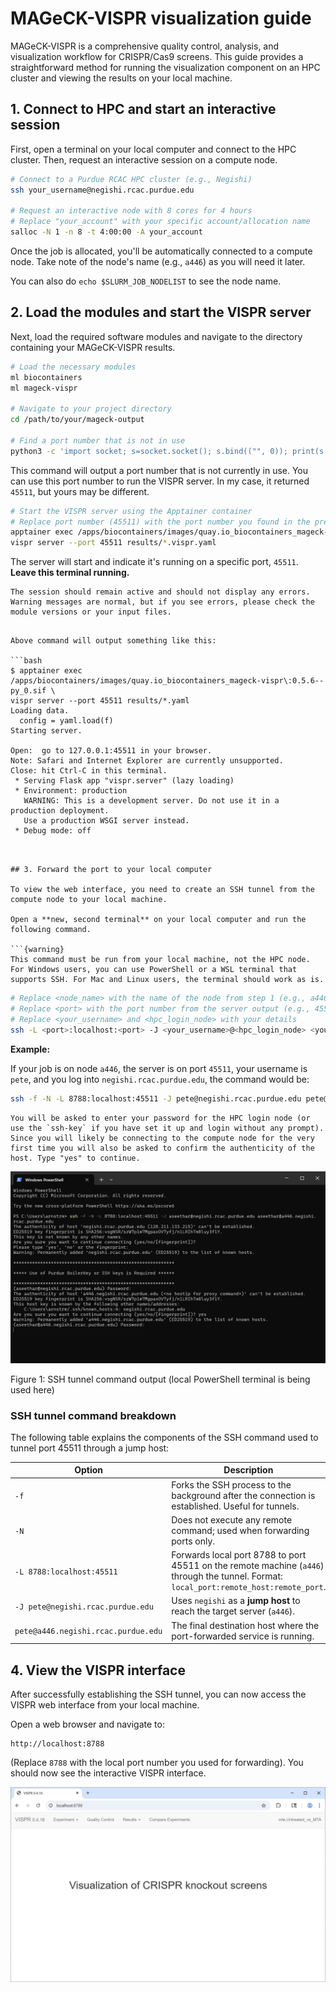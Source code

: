 # MAGeCK-VISPR visualization guide

MAGeCK-VISPR is a comprehensive quality control, analysis, and visualization workflow for CRISPR/Cas9 screens. This guide provides a straightforward method for running the visualization component on an HPC cluster and viewing the results on your local machine.

## 1. Connect to HPC and start an interactive session

First, open a terminal on your local computer and connect to the HPC cluster. Then, request an interactive session on a compute node.

```bash
# Connect to a Purdue RCAC HPC cluster (e.g., Negishi)
ssh your_username@negishi.rcac.purdue.edu

# Request an interactive node with 8 cores for 4 hours
# Replace "your_account" with your specific account/allocation name
salloc -N 1 -n 8 -t 4:00:00 -A your_account
```

Once the job is allocated, you'll be automatically connected to a compute node. Take note of the node's name (e.g., `a446`) as you will need it later.

You can also do `echo $SLURM_JOB_NODELIST` to see the node name.


## 2. Load the modules and start the VISPR server

Next, load the required software modules and navigate to the directory containing your MAGeCK-VISPR results.

```bash
# Load the necessary modules
ml biocontainers
ml mageck-vispr

# Navigate to your project directory
cd /path/to/your/mageck-output

# Find a port number that is not in use
python3 -c 'import socket; s=socket.socket(); s.bind(("", 0)); print(s.getsockname()[1]); s.close()'
```

This command will output a port number that is not currently in use. You can use this port number to run the VISPR server. In my case, it returned `45511`, but yours may be different.



```bash
# Start the VISPR server using the Apptainer container
# Replace port number (45511) with the port number you found in the previous step
apptainer exec /apps/biocontainers/images/quay.io_biocontainers_mageck-vispr\:0.5.6--py_0.sif \
vispr server --port 45511 results/*.vispr.yaml
```

The server will start and indicate it's running on a specific port, `45511`. **Leave this terminal running.**


```{warning}
The session should remain active and should not display any errors. Warning messages are normal, but if you see errors, please check the module versions or your input files.
```


```{dropdown} Click here to see an example output

Above command will output something like this:

```bash
$ apptainer exec /apps/biocontainers/images/quay.io_biocontainers_mageck-vispr\:0.5.6--py_0.sif \
vispr server --port 45511 results/*.yaml
Loading data.
  config = yaml.load(f)
Starting server.

Open:  go to 127.0.0.1:45511 in your browser.
Note: Safari and Internet Explorer are currently unsupported.
Close: hit Ctrl-C in this terminal.
 * Serving Flask app "vispr.server" (lazy loading)
 * Environment: production
   WARNING: This is a development server. Do not use it in a production deployment.
   Use a production WSGI server instead.
 * Debug mode: off
```

```


## 3. Forward the port to your local computer

To view the web interface, you need to create an SSH tunnel from the compute node to your local machine.

Open a **new, second terminal** on your local computer and run the following command.

```{warning}
This command must be run from your local machine, not the HPC node. For Windows users, you can use PowerShell or a WSL terminal that supports SSH. For Mac and Linux users, the terminal should work as is.
```

```bash
# Replace <node_name> with the name of the node from step 1 (e.g., a446.negishi.rcac.purdue.edu)
# Replace <port> with the port number from the server output (e.g., 45511)
# Replace <your_username> and <hpc_login_node> with your details
ssh -L <port>:localhost:<port> -J <your_username>@<hpc_login_node> <your_username>@<node_name>
```

**Example:**

If your job is on node `a446`, the server is on port `45511`, your username is `pete`, and you log into `negishi.rcac.purdue.edu`, the command would be:

```bash
ssh -f -N -L 8788:localhost:45511 -J pete@negishi.rcac.purdue.edu pete@a446.negishi.rcac.purdue.edu
```

```{note}
You will be asked to enter your password for the HPC login node (or use the `ssh-key` if you have set it up and login without any prompt). Since you will likely be connecting to the compute node for the very first time you will also be asked to confirm the authenticity of the host. Type "yes" to continue.
```


![PowerShellTerminal](assets/figures/vispr_powershell-terminal.png)

Figure 1: SSH tunnel command output (local PowerShell terminal is being used here)

### SSH tunnel command breakdown

The following table explains the components of the SSH command used to tunnel port 45511 through a jump host:

| Option | Description |
|--------|-------------|
| `-f` | Forks the SSH process to the background after the connection is established. Useful for tunnels. |
| `-N` | Does not execute any remote command; used when forwarding ports only. |
| `-L 8788:localhost:45511` | Forwards local port 8788 to port 45511 on the remote machine (`a446`) through the tunnel. Format: `local_port:remote_host:remote_port`. |
| `-J pete@negishi.rcac.purdue.edu` | Uses `negishi` as a **jump host** to reach the target server (`a446`). |
| `pete@a446.negishi.rcac.purdue.edu` | The final destination host where the port-forwarded service is running. |



## 4. View the VISPR interface
After successfully establishing the SSH tunnel, you can now access the VISPR web interface from your local machine.

Open a web browser and navigate to:

```
http://localhost:8788
```

(Replace `8788` with the local port number you used for forwarding). You should now see the interactive VISPR interface.

![VISPR interface](assets/figures/vispr_vispr-interface.png)